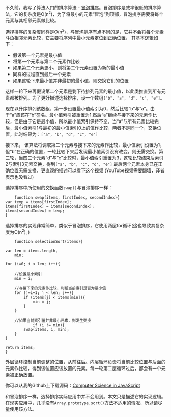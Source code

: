 不久前，我写了算法入门的排序算法 - [冒泡排序](https://github.com/HelloLeeChan/CS-in-JavaScript-by-nzakes/blob/master/%E5%86%92%E6%B3%A1%E6%8E%92%E5%BA%8F.md)。冒泡排序是效率很低的排序算法，它的复杂度是O(n<sup>2</sup>)，为了将最小的元素“冒泡”到顶部，冒泡排序需要将每个元素与其相邻元素做比较。

选择排序的复杂度同样是O(n<sup>2</sup>)，与冒泡排序有点不同的是，它并不会将每个元素斗鱼相邻元素比较，它主要将序列中最小元素定位到正确位置， 其基本逻辑如下：

- 假设第一个元素是最小值
- 将第一个元素与第二个元素作比较
- 如果第二个元素更小，则将第二个元素设置为新的最小值
- 同样的过程直到最后一个元素
- 如果这轮下来最小值并非最初的最小值，则交换它们的位置

这样一轮下来再假设第二个元素是剩下待排列元素的最小值，以此类推直到所有元素都被排列。为了更好描述选择排序，设一个数组`["b", "a", "d", "c", "e"]`。

现在以升序排列该数组，第一步设置最小值索引为0，然后比较“b”与“a”。由于“a”应该在“b”签名。最小值索引被重置为1.然后“a”继续与接下来的元素作比较，但是由于它是最小值，所以最小值索引保持不变，当“a”与所有元素比较完后，最小值索引1与最初的最小值索引0上的值作比较，两者不是同一个，交换位置，此时结果为：`["a", "b", "d", "c", "e"]`

接下来， 该算法将调取第二个元素与接下来的元素作比较，最小值索引设置为1，但“b”在正确的位置，一轮比较下来后发现最小值索引没有改变，则无需交换。第三轮，当四三个元素“d”与“c”比较时，最小值索引重置为3，这轮比较结束后索引2与索引3元素交换，得到`["a", "b", "c", "d", "e"]` 最后两个元素本身已在正确位置无需交换，更直观的描述可以看下这个[视频](http://www.youtube.com/watch?v=TW3_7cD9L1A) (YouTube视频需要翻墙，译者表示也没看过)

选择排序中所使用的交换函数`swap()`与冒泡排序一样：

		function swap(items, firstIndex, secondIndex){
    var temp = items[firstIndex];
    items[firstIndex] = items[secondIndex];
    items[secondIndex] = temp;
    }
    
选择排序的实现非常简单，类似于冒泡排序，它使用两层for循环(这也导致其复杂度为O(n<sup>2</sup>)。)

		function selectionSort(items){

    var len = items.length,
        min;

    for (i=0; i < len; i++){

        //设置最小索引
        min = i;

        //与接下来的元素作比较，判断当前索引是否为最小值
        for (j=i+1; j < len; j++){
            if (items[j] < items[min]){
                min = j;
            }
        }

        //如果当前索引值并非最小元素，则发生交换
                if (i != min){
            swap(items, i, min);
        }
    }

    return items;
	}
	
外层循环控制当前调整的位置，从前往后。内层循环负责将当前比较位置与后面的元素作比较，得到该位置应该放置的元素。每一轮第二层循环过后，都会有一个元素被正确放置。

你可以从我的Github上下载源码：[Computer Science in JavaScript](https://github.com/nzakas/computer-science-in-javascript/)

和冒泡排序一样，选择排序实际应用中并不会用到。本文只是描述它的实现逻辑。在现实应用中，几乎没有`Array.prototype.sort()`方法不适用的情况，所以请尽量使用该方法。